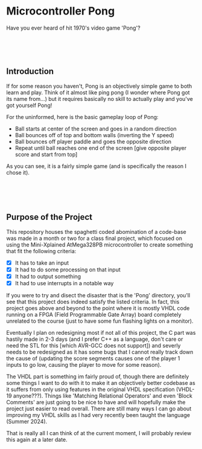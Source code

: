# Microcontroller Pong

Have you ever heard of hit 1970's video game 'Pong'?

<br> <br> <br>

## Introduction

If for some reason you haven't, Pong is an objectively simple game to both learn and play. Think of it almost like ping pong (I wonder where Pong got its name from...) but it requires basically no skill to actually play and you've got yourself Pong!

For the uninformed, here is the basic gameplay loop of Pong:
 - Ball starts at center of the screen and goes in a random direction
 - Ball bounces off of top and bottom walls (inverting the Y speed)
 - Ball bounces off player paddle and goes the opposite direction
 - Repeat until ball reaches one end of the screen [give opposite player score and start from top]

As you can see, it is a fairly simple game (and is specifically the reason I chose it).
<br> <br> <br> <br> <br> <Must be chilly. So many brs>

## Purpose of the Project

This repository houses the spaghetti coded abomination of a code-base was made in a month or two for a class final project, which focused on using the Mini-Xplained AtMega328PB microcontroller to create something that fit the following criteria:
 - [x] It has to take an input
 - [x] It had to do some processing on that input
 - [x] It had to output something
 - [x] It had to use interrupts in a notable way

If you were to try and disect the disaster that is the 'Pong' directory, you'll see that this project does
indeed satisfy the listed criteria. In fact, this project goes above and beyond to the point where it is mostly
VHDL code running on a FPGA (Field Programmable Gate Array) board completely unrelated to the course (just to 
have some fun flashing lights on a monitor).

Eventually I plan on redesigning most if not all of this project, the C part was hastily made in 2-3 days
(and I prefer C++ as a language, don't care or need the STL for this [which AVR-GCC does not support]) and
severly needs to be redesigned as it has some bugs that I cannot really track down the cause of (updating the
score segments causes one of the player 1 inputs to go low, causing the player to move for some reason). 

The VHDL part is something im fairly proud of, though there are definitely some things I want to do with it to make it an objectively better codebase as it suffers from only using features in the original VHDL specification (VHDL-19 anyone???). Things like 'Matching Relational Operators' and even 'Block Comments' are just going to be nice to have and will hopefully make the project just easier to read overall. There are still
many ways I can go about improving my VHDL skills as I had very recently been taught the language (Summer 2024).

That is really all I can think of at the current moment, I will probably review this again at a later date.